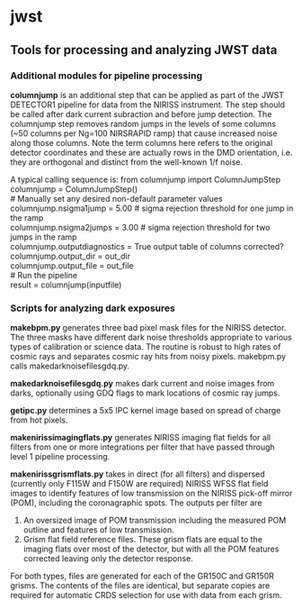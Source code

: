 # jwst
## Tools for processing and analyzing JWST data
### Additional modules for pipeline processing
 
<b>columnjump</b> is an additional step that can be applied as part of the JWST DETECTOR1 pipeline for data from the NIRISS instrument. The step should be called after dark current subraction and before jump detection. The columnjump step removes random jumps in the levels of some columns (~50 columns per Ng=100 NIRSRAPID ramp) that cause increased noise along those columns. Note the term columns here refers to the original detector coordinates and these are actually rows in the DMD orientation, i.e. they are orthogonal and distinct from the well-known 1/f noise.

A typical calling sequence is:
from columnjump import  ColumnJumpStep  
columnjump = ColumnJumpStep()  
\# Manually set any desired non-default parameter values  
columnjump.nsigma1jump  = 5.00    \# sigma rejection threshold for one jump in the ramp  
columnjump.nsigma2jumps = 3.00    \# sigma rejection threshold for two jumps in the ramp  
columnjump.outputdiagnostics = True    output table of columns corrected?  
columnjump.output_dir = out_dir  
columnjump.output_file = out_file  
\# Run the pipeline  
result = columnjump(inputfile)


### Scripts for analyzing dark exposures 

<b>makebpm.py</b> generates three bad pixel mask files for the NIRISS detector. 
The three masks have different dark noise thresholds appropriate to various types of calibration or science data.
The routine is robust to high rates of cosmic rays and separates cosmic ray hits from noisy pixels. makebpm.py calls makedarknoisefilesgdq.py.

<b>makedarknoisefilesgdq.py</b> makes dark current and noise images from darks, optionally using GDQ flags to mark locations of cosmic ray jumps.

<b>getipc.py</b> determines a 5x5 IPC kernel image based on spread of charge from hot pixels.

<b>makenirissimagingflats.py</b> generates NIRISS imaging flat fields for all filters from one or more integrations per filter that have passed through level 1 pipeline processing.

<b>makenirissgrismflats.py</b> takes in direct (for all filters) and dispersed (currently only F115W and F150W are required) NIRISS WFSS flat field images to identify features of low transmission on the NIRISS pick-off mirror (POM), including the coronagraphic spots. The outputs per filter are 
1. An oversized image of POM transmission including the measured POM outline and features of low transmission. 
2. Grism flat field reference files. These grism flats are equal to the imaging flats over most of the detector, but with all the POM features corrected leaving only the detector response.

For both types, files are generated for each of the GR150C and GR150R grisms. The contents of the files are identical, but separate copies are required for automatic CRDS selection for use with data from each grism.
 
